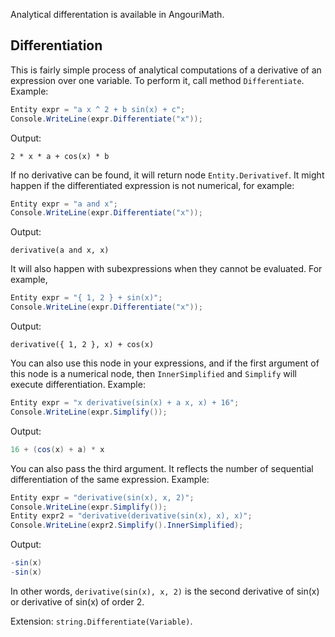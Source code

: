 Analytical differentation is available in AngouriMath.

<h2>Differentiation</h2>

This is fairly simple process of analytical computations of a derivative of an
expression over one variable. To perform it, call method `Differentiate`. Example:
```cs
Entity expr = "a x ^ 2 + b sin(x) + c";
Console.WriteLine(expr.Differentiate("x"));
```
Output:
```
2 * x * a + cos(x) * b
```

If no derivative can be found, it will return node `Entity.Derivativef`. It might
happen if the differentiated expression is not numerical, for example:
```cs
Entity expr = "a and x";
Console.WriteLine(expr.Differentiate("x"));
```
Output:
```
derivative(a and x, x)
```
It will also happen with subexpressions when they cannot be evaluated. For example,
```cs
Entity expr = "{ 1, 2 } + sin(x)";
Console.WriteLine(expr.Differentiate("x"));
```
Output:
```
derivative({ 1, 2 }, x) + cos(x)
```

You can also use this node in your expressions, and if the first argument of this node
is a numerical node, then `InnerSimplified` and `Simplify` will execute differentiation.
Example:
```cs
Entity expr = "x derivative(sin(x) + a x, x) + 16";
Console.WriteLine(expr.Simplify());
```
Output:
```cs
16 + (cos(x) + a) * x
```

You can also pass the third argument. It reflects the number of sequential differentiation
of the same expression. Example:
```cs
Entity expr = "derivative(sin(x), x, 2)";
Console.WriteLine(expr.Simplify());
Entity expr2 = "derivative(derivative(sin(x), x), x)";
Console.WriteLine(expr2.Simplify().InnerSimplified);
```
Output:
```cs
-sin(x)
-sin(x)
```
In other words, `derivative(sin(x), x, 2)` is the second derivative of sin(x) or derivative of sin(x)
of order 2.

Extension: `string.Differentiate(Variable)`.
